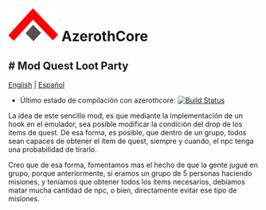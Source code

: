 # ![logo](https://raw.githubusercontent.com/azerothcore/azerothcore.github.io/master/images/logo-github.png) AzerothCore

## # Mod Quest Loot Party

[English](README.md) | [Español](README_ES.md)

- Último estado de compilación con azerothcore: [![Build Status](https://github.com/pangolp/mod-quest-loot-party/workflows/core-build/badge.svg?branch=master&event=push)](https://github.com/pangolp/mod-quest-loot-party)

La idea de este sencillo mod, es que mediante la implementación de un hook en el emulador, sea posible modificar la condición del drop de los ítems de quest. De esa forma, es posible, que dentro de un grupo, todos sean capaces de obtener el ítem de quest, siempre y cuando, el npc tenga una probabilidad de tirarlo.

Creo que de esa forma, fomentamos mas el hecho de que la gente jugué en grupo, porque anteriormente, si eramos un grupo de 5 personas haciendo misiones, y teníamos que obtener todos los ítems necesarios, debíamos matar mucha cantidad de npc, o bien, directamente evitar ese tipo de misiones.
